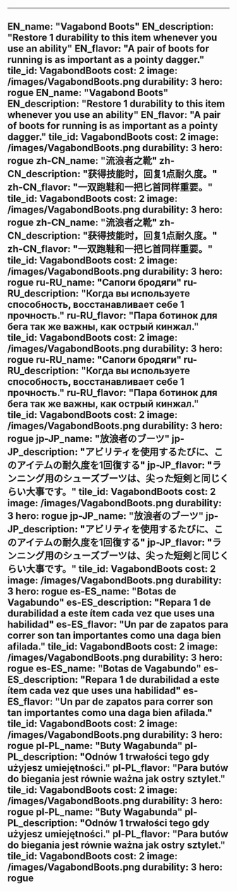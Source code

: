 ---

EN_name: "Vagabond Boots"
EN_description: "Restore 1 durability to this item whenever you use an ability"
EN_flavor: "A pair of boots for running is as important as a pointy dagger."
tile_id: VagabondBoots
cost: 2
image: /images/VagabondBoots.png
durability: 3
hero: rogue
EN_name: "Vagabond Boots"
EN_description: "Restore 1 durability to this item whenever you use an ability"
EN_flavor: "A pair of boots for running is as important as a pointy dagger."
tile_id: VagabondBoots
cost: 2
image: /images/VagabondBoots.png
durability: 3
hero: rogue
zh-CN_name: "流浪者之靴"
zh-CN_description: "获得技能时，回复1点耐久度。"
zh-CN_flavor: "一双跑鞋和一把匕首同样重要。"
tile_id: VagabondBoots
cost: 2
image: /images/VagabondBoots.png
durability: 3
hero: rogue
zh-CN_name: "流浪者之靴"
zh-CN_description: "获得技能时，回复1点耐久度。"
zh-CN_flavor: "一双跑鞋和一把匕首同样重要。"
tile_id: VagabondBoots
cost: 2
image: /images/VagabondBoots.png
durability: 3
hero: rogue
ru-RU_name: "Сапоги бродяги"
ru-RU_description: "Когда вы используете способность, восстанавливает себе 1 прочность."
ru-RU_flavor: "Пара ботинок для бега так же важны, как острый кинжал."
tile_id: VagabondBoots
cost: 2
image: /images/VagabondBoots.png
durability: 3
hero: rogue
ru-RU_name: "Сапоги бродяги"
ru-RU_description: "Когда вы используете способность, восстанавливает себе 1 прочность."
ru-RU_flavor: "Пара ботинок для бега так же важны, как острый кинжал."
tile_id: VagabondBoots
cost: 2
image: /images/VagabondBoots.png
durability: 3
hero: rogue
jp-JP_name: "放浪者のブーツ"
jp-JP_description: "アビリティを使用するたびに、このアイテムの耐久度を1回復する"
jp-JP_flavor: "ランニング用のシューズブーツは、尖った短剣と同じくらい大事です。"
tile_id: VagabondBoots
cost: 2
image: /images/VagabondBoots.png
durability: 3
hero: rogue
jp-JP_name: "放浪者のブーツ"
jp-JP_description: "アビリティを使用するたびに、このアイテムの耐久度を1回復する"
jp-JP_flavor: "ランニング用のシューズブーツは、尖った短剣と同じくらい大事です。"
tile_id: VagabondBoots
cost: 2
image: /images/VagabondBoots.png
durability: 3
hero: rogue
es-ES_name: "Botas de Vagabundo"
es-ES_description: "Repara 1 de durabilidad a este ítem cada vez que uses una habilidad"
es-ES_flavor: "Un par de zapatos para correr son tan importantes como una daga bien afilada."
tile_id: VagabondBoots
cost: 2
image: /images/VagabondBoots.png
durability: 3
hero: rogue
es-ES_name: "Botas de Vagabundo"
es-ES_description: "Repara 1 de durabilidad a este ítem cada vez que uses una habilidad"
es-ES_flavor: "Un par de zapatos para correr son tan importantes como una daga bien afilada."
tile_id: VagabondBoots
cost: 2
image: /images/VagabondBoots.png
durability: 3
hero: rogue
pl-PL_name: "Buty Wagabunda"
pl-PL_description: "Odnów 1 trwałości tego gdy użyjesz umiejętności."
pl-PL_flavor: "Para butów do biegania jest równie ważna jak ostry sztylet."
tile_id: VagabondBoots
cost: 2
image: /images/VagabondBoots.png
durability: 3
hero: rogue
pl-PL_name: "Buty Wagabunda"
pl-PL_description: "Odnów 1 trwałości tego gdy użyjesz umiejętności."
pl-PL_flavor: "Para butów do biegania jest równie ważna jak ostry sztylet."
tile_id: VagabondBoots
cost: 2
image: /images/VagabondBoots.png
durability: 3
hero: rogue
---